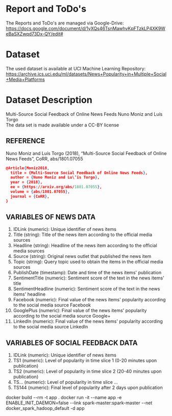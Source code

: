 # Report and ToDo's

The Reports and ToDo's are managed via Google-Drive:
https://docs.google.com/document/d/1yXQs46TsnMawhvKpFTzkLP4XK9WeBaSXZwqd73Dx-QY/edit#

# Dataset

The used dataset is available at UCI Machine Learning Repository:
https://archive.ics.uci.edu/ml/datasets/News+Popularity+in+Multiple+Social+Media+Platforms

# Dataset Description

Multi-Source Social Feedback of Online News Feeds
Nuno Moniz and Luís Torgo	
The data set is made available under a CC-BY license

## REFERENCE

  Nuno Moniz and Luís Torgo (2018), “Multi-Source Social Feedback of Online News Feeds”,
  CoRR, abs/1801.07055
  
  ```json
  @Article{Moniz2018,
    title = {Multi-Source Social Feedback of Online News Feeds},
    author = {Nuno Moniz and Lu\’is Torgo},
    year = {2018},
    ee = {https://arxiv.org/abs/1801.07055},
    volume = {abs/1801.07055},
    journal = {CoRR},
  }
  ```

## VARIABLES OF NEWS DATA

  1. IDLink (numeric): Unique identifier of news items
  2. Title (string): Title of the news item according to the official media sources
  3. Headline (string): Headline of the news item according to the official media sources
  4. Source (string): Original news outlet that published the news item
  5. Topic (string): Query topic used to obtain the items in the official media sources
  6. PublishDate (timestamp): Date and time of the news items' publication
  7. SentimentTitle (numeric): Sentiment score of the text in the news items' title
  8. SentimentHeadline (numeric): Sentiment score of the text in the news items' headline
  9. Facebook (numeric): Final value of the news items' popularity according to the social media source Facebook
  10. GooglePlus (numeric): Final value of the news items' popularity according to the social media source Google+
  11. LinkedIn (numeric): Final value of the news items' popularity according to the social media source LinkedIn

## VARIABLES OF SOCIAL FEEDBACK DATA

  1. IDLink (numeric): Unique identifier of news items
  2. TS1 (numeric): Level of popularity in time slice 1 (0-20 minutes upon publication)
  3. TS2 (numeric): Level of popularity in time slice 2 (20-40 minutes upon publication)
  4. TS... (numeric): Level of popularity in time slice ...
  5. TS144 (numeric): Final level of popularity after 2 days upon publication
  
  
docker build --rm -t app .
docker run -it --name app -e ENABLE_INIT_DAEMON=false --link spark-master:spark-master  --net docker_spark_hadoop_default  -d app
